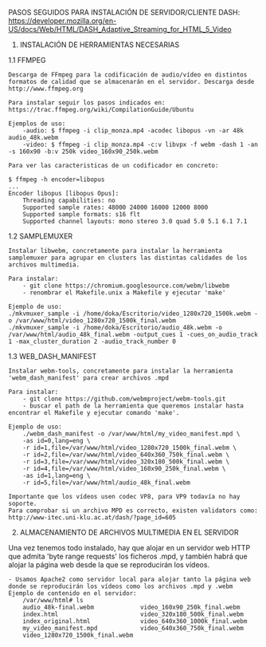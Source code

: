 PASOS SEGUIDOS PARA INSTALACIÓN DE SERVIDOR/CLIENTE DASH: 
https://developer.mozilla.org/en-US/docs/Web/HTML/DASH_Adaptive_Streaming_for_HTML_5_Video

1. INSTALACIÓN DE HERRAMIENTAS NECESARIAS

1.1 FFMPEG

	Descarga de FFmpeg para la codificación de audio/vídeo en distintos formatos de calidad que se almacenarán en el servidor. Descarga desde http://www.ffmpeg.org

	Para instalar seguir los pasos indicados en: https://trac.ffmpeg.org/wiki/CompilationGuide/Ubuntu

	Ejemplos de uso: 
		-audio: $ ffmpeg -i clip_monza.mp4 -acodec libopus -vn -ar 48k audio_48k.webm
		-video: $ ffmpeg -i clip_monza.mp4 -c:v libvpx -f webm -dash 1 -an -s 160x90 -b:v 250k video_160x90_250k.webm

	Para ver las caracteristicas de un codificador en concreto: 

	$ ffmpeg -h encoder=libopus
	...
	Encoder libopus [libopus Opus]:
	    Threading capabilities: no
	    Supported sample rates: 48000 24000 16000 12000 8000
	    Supported sample formats: s16 flt
	    Supported channel layouts: mono stereo 3.0 quad 5.0 5.1 6.1 7.1



1.2 SAMPLEMUXER

	Instalar libwebm, concretamente para instalar la herramienta samplemuxer para agrupar en clusters las distintas calidades de los archivos multimedia. 

	Para instalar: 
		- git clone https://chromium.googlesource.com/webm/libwebm
		- renombrar el Makefile.unix a Makefile y ejecutar 'make'

	Ejemplo de uso: 
	./mkvmuxer_sample -i /home/doka/Escritorio/video_1280x720_1500k.webm -o /var/www/html/video_1280x720_1500k_final.webm
	./mkvmuxer_sample -i /home/doka/Escritorio/audio_48k.webm -o /var/www/html/audio_48k_final.webm -output_cues 1 -cues_on_audio_track 1 -max_cluster_duration 2 -audio_track_number 0



1.3 WEB_DASH_MANIFEST

	Instalar webm-tools, concretamente para instalar la herramienta 'webm_dash_manifest' para crear archivos .mpd 

	Para instalar: 
		- git clone https://github.com/webmproject/webm-tools.git
		- buscar el path de la herramienta que queremos instalar hasta encontrar el Makefile y ejecutar comando 'make'. 

	Ejemplo de uso: 
		./webm_dash_manifest -o /var/www/html/my_video_manifest.mpd \
	  	-as id=0,lang=eng \
	  	-r id=1,file=/var/www/html/video_1280x720_1500k_final.webm \
	  	-r id=2,file=/var/www/html/video_640x360_750k_final.webm \
	  	-r id=3,file=/var/www/html/video_320x180_500k_final.webm \
	  	-r id=4,file=/var/www/html/video_160x90_250k_final.webm \
	  	-as id=1,lang=eng \
	  	-r id=5,file=/var/www/html/audio_48k_final.webm

	Importante que los vídeos usen codec VP8, para VP9 todavía no hay soporte. 
	Para comprobar si un archivo MPD es correcto, existen validators como: http://www-itec.uni-klu.ac.at/dash/?page_id=605


2. ALMACENAMIENTO DE ARCHIVOS MULTIMEDIA EN EL SERVIDOR

Una vez tenemos todo instalado, hay que alojar en un servidor web HTTP que admita 'byte range requests' los ficheros .mpd, y también habrá que alojar la página web desde la que se reproducirán los vídeos. 

	- Usamos Apache2 como servidor local para alojar tanto la página web donde se reproducirán los vídeos como los archivos .mpd y .webm
	Ejemplo de contenido en el servidor: 
		/var/www/html# ls
		audio_48k-final.webm             video_160x90_250k_final.webm
		index.html                       video_320x180_500k_final.webm
		index_original.html              video_640x360_1000k_final.webm
		my_video_manifest.mpd            video_640x360_750k_final.webm
		video_1280x720_1500k_final.webm

